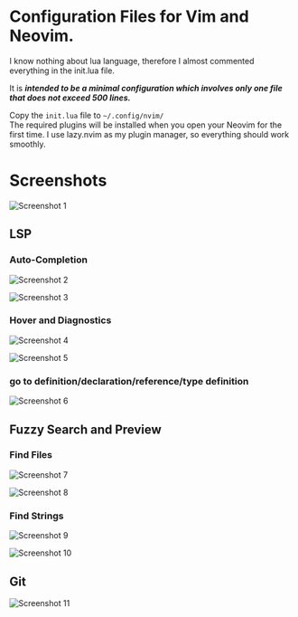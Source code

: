 # Configuration Files for Vim and Neovim.

I know nothing about lua language, therefore I almost commented everything in the init.lua file. 

It is **_intended to be a minimal configuration which involves only one file that does not exceed 500 lines._**

Copy the `init.lua` file to `~/.config/nvim/`  
The required plugins will be installed when you open your Neovim for the first time. I use lazy.nvim as my plugin manager, so everything should work smoothly.

# Screenshots
![Screenshot 1](https://user-images.githubusercontent.com/78126249/209620932-6b244873-9da6-47a8-9eb3-91ce6051df0e.png)

## LSP
### Auto-Completion
![Screenshot 2](https://user-images.githubusercontent.com/78126249/209620000-b94f2812-b285-4614-803b-cc0b93657aa2.png)

![Screenshot 3](https://user-images.githubusercontent.com/78126249/209620276-b3b1bc5f-b1f1-41fa-bd53-fb40745356d3.png)

### Hover and Diagnostics
![Screenshot 4](https://user-images.githubusercontent.com/78126249/209624149-55346f70-e4a7-4cd4-8526-f49afbb4870e.png)

![Screenshot 5](https://user-images.githubusercontent.com/78126249/209623775-c9fcaaa0-3c17-40ac-a29f-f59e9c542c98.png)

### go to definition/declaration/reference/type definition
![Screenshot 6](https://user-images.githubusercontent.com/78126249/209702130-cae614f9-3d9e-422b-826b-0cde8d286e3c.png)

## Fuzzy Search and Preview
### Find Files
![Screenshot 7](https://user-images.githubusercontent.com/78126249/209870710-a044fbd7-6ef3-4ce4-8022-fe5ff5b6eb3e.png)

![Screenshot 8](https://user-images.githubusercontent.com/78126249/209870800-f08a3a7e-428f-4d9a-acf3-53faca43ecae.png)

### Find Strings
![Screenshot 9](https://user-images.githubusercontent.com/78126249/209871055-54cb0479-3db2-4d6d-ada4-6ea8ca5741a0.png)

![Screenshot 10](https://user-images.githubusercontent.com/78126249/209871077-cf23fc00-1f9e-4bff-9c7e-6292b58f408d.png)

## Git
![Screenshot 11](https://user-images.githubusercontent.com/78126249/209765272-57d87626-4d4f-48ad-b12a-80ef614fcd56.png)

